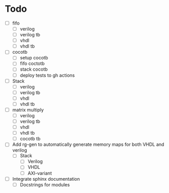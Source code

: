 # Todo

- [ ] fifo
    - [ ] verilog
    - [ ] verilog tb
    - [ ] vhdl
    - [ ] vhdl tb

- [ ] cocotb
    - [ ] setup cocotb
    - [ ] fifo coctotb
    - [ ] stack cocotb
    - [ ] deploy tests to gh actions

- [ ] Stack
    - [ ] verilog
    - [ ] verilog tb
    - [ ] vhdl
    - [ ] vhdl tb

- [ ] matrix multiply
    - [ ] verilog
    - [ ] verilog tb
    - [ ] vhdl
    - [ ] vhdl tb
    - [ ] cocotb tb

- [ ] Add rg-gen to automatically generate memory maps for both VHDL and verilog
  - [ ] Stack
    - [ ] Verilog
    - [ ] VHDL
    - [ ] AXI-variant  

- [ ] Integrate sphinx documentation
  - [ ] Docstrings for modules